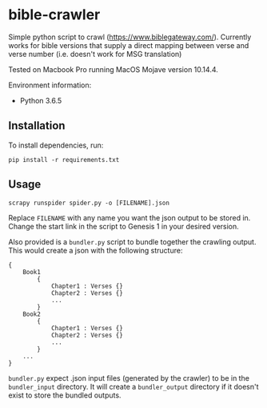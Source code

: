 # bible-crawler
Simple python script to crawl (https://www.biblegateway.com/). Currently works for bible versions that supply a direct mapping between verse and verse number (i.e. doesn't work for MSG translation)

Tested on Macbook Pro running MacOS Mojave version 10.14.4. 

Environment information:
- Python 3.6.5 

## Installation
To install dependencies, run:
```
pip install -r requirements.txt
```

## Usage
```
scrapy runspider spider.py -o [FILENAME].json
```

Replace `FILENAME` with any name you want the json output to be stored in. Change the start link in the script to Genesis 1 in your desired version. 

Also provided is a `bundler.py` script to bundle together the crawling output. This would create a json with the following structure:

```
{
    Book1
        {
            Chapter1 : Verses {}
            Chapter2 : Verses {}
            ...
        }
    Book2
        {
            Chapter1 : Verses {}
            Chapter2 : Verses {}
            ...
        }
    ...
}
```

`bundler.py` expect .json input files (generated by the crawler) to be in the `bundler_input` directory. It will create a `bundler_output` directory if it doesn't exist to store the bundled outputs.

